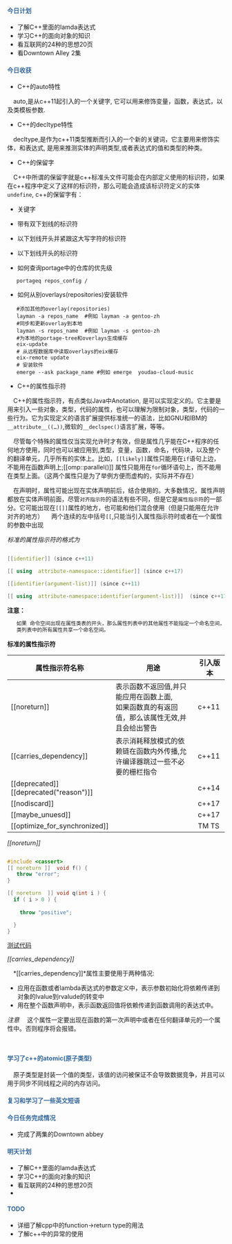 #### <div style="color:#369">今日计划 </div>

+ 了解C++里面的lamda表达式
+ 学习C++的面向对象的知识
+ 看互联网的24种的思想20页
+ 看Downtown Alley 2集


#### <div style="color:#369">今日收获 </div>
 + C++的auto特性

&ensp;&ensp;auto,是从c++11起引入的一个关键字, 它可以用来修饰变量，函数，表达式，以及类模板参数.

+ C++的decltype特性

&ensp;&ensp;decltype,是作为c++11类型推断而引入的一个新的关键词，它主要用来修饰实体，和表达式, 是用来推测实体的声明类型,或者表达式的值和类型的种类。

+ C++的保留字

&ensp;&ensp;C++中所谓的保留字就是c++标准头文件可能会在内部定义使用的标识符，如果在c++程序中定义了这样的标识符，那么可能会造成该标识符定义的实体`undefine`, c++的保留字有：

   + 关键字
   + 带有双下划线的标识符
   + 以下划线开头并紧跟这大写字符的标识符
   + 以下划线开头的标识符


+ 如何查询portage中的仓库的优先级

```shell
   portageq repos_config /

```
+ 如何从别overlays(repositories)安装软件

```shell
   #添加其他的overlay(repositories)
   layman -a repos_name  #例如 layman -a gentoo-zh
   #同步和更新overlay到本地
   layman -s repos_name  #例如 layman -s gentoo-zh
   #为本地的portage-tree和overlays生成缓存
   eix-update
   # 从远程数据库中读取overlays的eix缓存
   eix-remote update
   # 安装软件
   emerge --ask package_name #例如 emerge  youdao-cloud-music
```

+ C++的属性指示符

&ensp;&ensp;C++的属性指示符，有点类似Java中Anotation, 是可以实现定义的。它主要是用来引入一些对象，类型，代码的属性，也可以理解为限制对象，类型，代码的一些行为。它为实现定义的语言扩展提供标准统一的语法，比如GNU和IBM的`__attribute__((…))`,微软的`__declspec()`语言扩展，等等。

&ensp;&ensp;尽管每个特殊的属性仅当实现允许时才有效，但是属性几乎能在C++程序的任何地方使用，同时也可以被应用到,类型，变量，函数，命名，代码块，以及整个的翻译单元，几乎所有的实体上。比如，`[[likely]]`属性只能用在`if`语句上边，不能用在函数声明上;[[omp::parallel()]] 属性只能用在`for`循环语句上，而不能用在类型上面。（这两个属性只是为了举例方便而虚构的，实际并不存在）

&ensp;&ensp;在声明时，属性可能出现在实体声明前后，结合使用的。大多数情况，属性声明都放在实体声明前面，尽管`对齐指示符`的语法有些不同，但是它是`属性指示符`的一部分。它可能出现在`[[]]`属性的地方，也可能和他们混合使用（但是只能用在允许对齐的地方）
&ensp;&ensp;两个连续的左中括号`[[`,只能当引入属性指示符时或者在一个属性的参数中出现

*标准的属性指示符的格式为*

```cpp 

[[identifier]] (since c++11)

[[ using  attribute-namespace::identifier]] (since c++17)

[[identifier(argument-list)]] (since c++11)

[[ using  attribute-namespace:identifier(argument-list)]]  (since c++17)
```

**注意：**

```cpp
   如果 命令空间出现在属性类表的开头，那么属性列表中的其他属性不能指定一个命名空间，该属性
   类列表中的所有属性共享一个命名空间。
```

**标准的属性指示符** 


| 属性指示符名称                               | 用途                                                                            | 引入版本 |
| -----------------------------                | ------------------------------------------------------------------------------- | -------- |
| [[noreturn]]                                 | 表示函数不返回值,并只能应用在函数上面,</br>如果函数真的有返回值，那么该属性无效,并且会给出警告 | c++11    |
| [[carries_dependency]]                       | 表示消耗释放模式的依赖链在函数内外传播,允许编译器跳过一些不必要的栅栏指令       | c++11    |
| [[deprecated]] </br>[[deprecated("reason")]] |                                                                                 | c++14    |
| [[nodiscard]]                                |                                                                                 | c++17    |
| [[maybe_unuesd]]                             |                                                                                 | c++17    |
| [[optimize_for_synchronized]]                |                                                                                 | TM TS    |


*[[noreturn]]*

```cpp

#include <cassert>
[[ noreturn ]]  void f() {
   throw "error";
}

[[ noreturn  ]] void q(int i ) {
  if ( i > 0 ) {
    
    throw "positive";

  }
}

```
[测试代码](https://godbolt.org/g/QryGNb)


*[[carries_dependency]]*

&ensp;&ensp;*[[carries_dependency]]*属性主要使用于两种情况:

+  应用在函数或者lambda表达式的参数定义中，表示参数初始化将依赖传递到对象的lvalue到rvalude的转变中
+  用在整个函数声明中，表示函数返回值将依赖传递到函数调用的表达式中。

*注意*
&ensp;&ensp;这个属性一定要出现在函数的第一次声明中或者在任何翻译单元的一个属性中。否则程序将会报错。

```cpp
   

```

#### <div style="color:#369">学习了c++的atomic(原子类型) </div>

&ensp;&ensp;原子类型是封装一个值的类型，该值的访问被保证不会导致数据竞争，并且可以用于同步不同线程之间的内存访问。


#### <div style="color:#369"> 复习和学习了一些英文短语 </div>

#### <div style="color:#369">今日任务完成情况</div>
+ 完成了两集的Downtown abbey


#### <div style="color:#369">明天计划</div>
+ 了解C++里面的lamda表达式
+ 学习C++的面向对象的知识
+ 看互联网的24种的思想20页
+
#### <div style="color:#369">TODO</div>
+ 详细了解cpp中的function->return type的用法
+ 了解c++中的异常的使用

